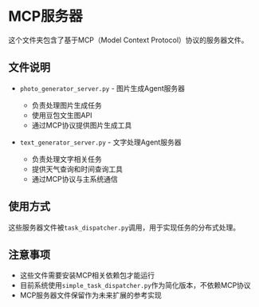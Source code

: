 # MCP服务器

这个文件夹包含了基于MCP（Model Context Protocol）协议的服务器文件。

## 文件说明

- `photo_generator_server.py` - 图片生成Agent服务器
  - 负责处理图片生成任务
  - 使用豆包文生图API
  - 通过MCP协议提供图片生成工具

- `text_generator_server.py` - 文字处理Agent服务器  
  - 负责处理文字相关任务
  - 提供天气查询和时间查询工具
  - 通过MCP协议与主系统通信

## 使用方式

这些服务器文件被`task_dispatcher.py`调用，用于实现任务的分布式处理。

## 注意事项

- 这些文件需要安装MCP相关依赖包才能运行
- 目前系统使用`simple_task_dispatcher.py`作为简化版本，不依赖MCP协议
- MCP服务器文件保留作为未来扩展的参考实现